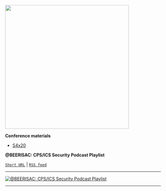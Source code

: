 
<img height="400" src="https://i.pinimg.com/originals/17/76/64/1776645539bad4985600cbf96a842f30.png">

**Conference materials**

- [S4x20](https://github.com/anton-shipulin/Beer-ISAC/tree/master/Conferences/S4x20)

**@BEERISAC: CPS/ICS Security Podcast Playlist**

[`Short URL`](http://bit.ly/beerisac) | [`RSS feed`](https://www.listennotes.com/listen/beerisac-cpsics-security-podcast-playlist-j-G0QwC8Zsu/rss/)
___
[![@BEERISAC: CPS/ICS Security Podcast Playlist](https://i.pinimg.com/originals/98/76/01/987601a83d7459270f350484ce46ad92.png)](https://www.listennotes.com/listen/beerisac-cpsics-security-podcast-playlist-j-G0QwC8Zsu/?display=episode)
___
